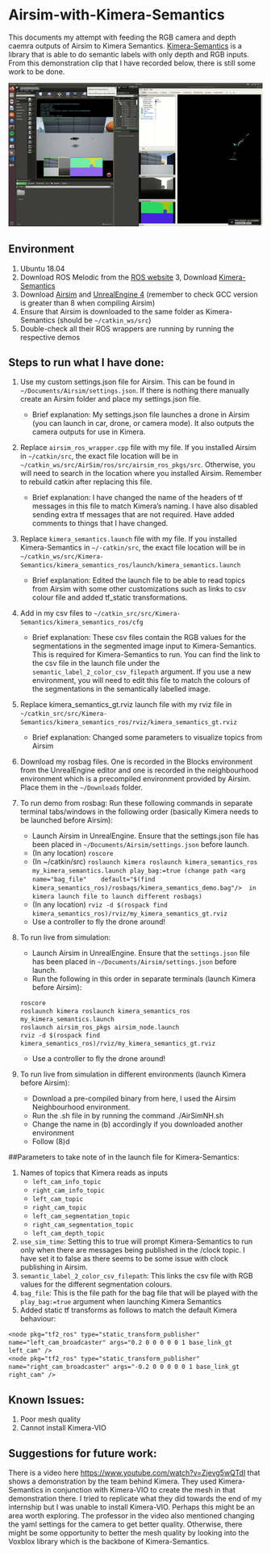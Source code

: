 # Airsim-with-Kimera-Semantics
This documents my attempt with feeding the RGB camera and depth caemra outputs of Airsim to Kimera Semantics. [Kimera-Semantics](https://github.com/MIT-SPARK/Kimera-Semantics) is a library that is able to do semantic labels with only depth and RGB inputs. From this demonstration clip that I have recorded below, there is still some work to be done.

![Demo](demo.gif)

## Environment
1. Ubuntu 18.04 
2. Download ROS Melodic from the [ROS website](http://wiki.ros.org/melodic/Installation/Ubuntu)
3, Download [Kimera-Semantics](https://github.com/MIT-SPARK/Kimera-Semantics)
4. Download [Airsim](https://microsoft.github.io/AirSim/) and [UnrealEngine 4](https://www.unrealengine.com/en-US/download) (remember to check GCC version is greater than 8 when compiling Airsim) 
5. Ensure that Airsim is downloaded to the same folder as Kimera-Semantics (should be `~/catkin_ws/src`)
6. Double-check all their ROS wrappers are running by running the respective demos

## Steps to run what I have done:
1. Use my custom settings.json file for Airsim. This can be found in `~/Documents/Airsim/settings.json`. If there is nothing there manually create an Airsim folder and place my settings.json file. 
    - Brief explanation: My settings.json file launches a drone in Airsim (you can launch in car, drone, or camera mode). It also outputs the camera outputs for use in Kimera. 
2. Replace `airsim_ros_wrapper.cpp` file with my file. If you installed Airsim in `~/catkin/src`, the exact file location will be in `~/catkin_ws/src/AirSim/ros/src/airsim_ros_pkgs/src`. Otherwise, you will need to search in the location where you installed Airsim. Remember to rebuild catkin after replacing this file.
    - Brief explanation: I have changed the name of the headers of tf messages in this file to match Kimera’s naming. I have also disabled sending extra tf messages that are not required. Have added comments to things that I have changed.
3. Replace `kimera_semantics.launch` file with my file. If you installed Kimera-Semantics in `~/·catkin/src`, the exact file location will be in `~/catkin_ws/src/Kimera-Semantics/kimera_semantics_ros/launch/kimera_semantics.launch`
    - Brief explanation: Edited the launch file to be able to read topics from Airsim with some other customizations such as links to csv colour file and added tf_static transformations. 
4. Add in my csv files to `~/catkin_src/src/Kimera-Semantics/kimera_semantics_ros/cfg`
    - Brief explanation: These csv files contain the RGB values for the segmentations in the segmented image input to Kimera-Semantics. This is required for Kimera-Semantics to run. You can find the link to the csv file in the launch file under the `semantic_label_2_color_csv_filepath` argument. If you use a new environment, you will need to edit this file to match the colours of the segmentations in the semantically labelled image.
5. Replace kimera_semantics_gt.rviz launch file with my rviz file in `~/catkin_src/src/Kimera-Semantics/kimera_semantics_ros/rviz/kimera_semantics_gt.rviz`
    - Brief explanation: Changed some parameters to visualize topics from Airsim
6. Download my rosbag files. One is recorded in the Blocks environment from the UnrealEngine editor and one is recorded in the neighbourhood environment which is a precompiled environment provided by Airsim. Place them in the `~/Downloads` folder.
7. To run demo from rosbag: Run these following commands in separate terminal tabs/windows in the following order (basically Kimera needs to be launched before Airsim):
    - Launch Airsim in UnrealEngine. Ensure that the settings.json file has been placed in `~/Documents/Airsim/settings.json` before launch.
    - (In any location) `roscore`
    - (In ~/catkin/src) `roslaunch kimera roslaunch kimera_semantics_ros my_kimera_semantics.launch play_bag:=true (change path <arg name="bag_file"    default="$(find kimera_semantics_ros)/rosbags/kimera_semantics_demo.bag"/>  in kimera launch file to launch different rosbags)`
    - (In any location) `rviz -d $(rospack find kimera_semantics_ros)/rviz/my_kimera_semantics_gt.rviz`
    - Use a controller to fly the drone around!
8. To run live from simulation:
    - Launch Airsim in UnrealEngine. Ensure that the `settings.json` file has been placed in `~/Documents/Airsim/settings.json` before launch.
    - Run the following in this order in separate terminals (launch Kimera before Airsim):
    ```
    roscore
    roslaunch kimera roslaunch kimera_semantics_ros my_kimera_semantics.launch 
    roslaunch airsim_ros_pkgs airsim_node.launch 
    rviz -d $(rospack find kimera_semantics_ros)/rviz/my_kimera_semantics_gt.rviz
    ```
    - Use a controller to fly the drone around!

9. To run live from simulation in different environments (launch Kimera before Airsim):
    - Download a pre-compiled binary from here, I used the Airsim Neighbourhood environment. 
    - Run the .sh file in by running the command ./AirSimNH.sh 
    - Change the name in (b) accordingly if you downloaded another environment
    - Follow (8)d


##Parameters to take note of in the launch file for Kimera-Semantics:
1. Names of topics that Kimera reads as inputs
    - `left_cam_info_topic`
    - `right_cam_info_topic`
    - `left_cam_topic`
    - `right_cam_topic`
    - `left_cam_segmentation_topic`
    - `right_cam_segmentation_topic`
    - `left_cam_depth_topic`
2. `use_sim_time`: Setting this to true will prompt Kimera-Semantics to run only when there are messages being published in the /clock topic. I have set it to false as there seems to be some issue with clock publishing in Airsim.
3. `semantic_label_2_color_csv_filepath`: This links the csv file with RGB values for the different segmentation colours.
4. `bag_file`: This is the file path for the bag file that will be played with the `play_bag:=true` argument when launching Kimera Semantics
5. Added static tf transforms as follows to match the default Kimera behaviour:
```
<node pkg="tf2_ros" type="static_transform_publisher" name="left_cam_broadcaster" args="0.2 0 0 0 0 0 1 base_link_gt left_cam" />
<node pkg="tf2_ros" type="static_transform_publisher" name="right_cam_broadcaster" args="-0.2 0 0 0 0 0 1 base_link_gt right_cam" />
```


## Known Issues:
1. Poor mesh quality
2. Cannot install Kimera-VIO

## Suggestions for future work:
There is a video here https://www.youtube.com/watch?v=Zjevg5wQTdI that shows a demonstration by the team behind Kimera. They used Kimera-Semantics in conjunction with Kimera-VIO to create the mesh in that demonstration there. I tried to replicate what they did towards the end of my internship but I was unable to install Kimera-VIO. Perhaps this might be an area worth exploring. The professor in the video also mentioned changing the yaml settings for the camera to get better quality. Otherwise, there might be some opportunity to better the mesh quality by looking into the Voxblox library which is the backbone of Kimera-Semantics. 